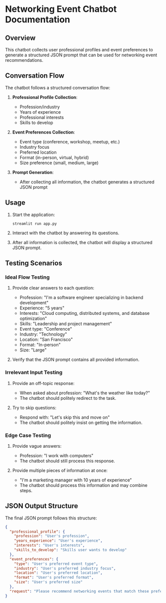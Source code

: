 # Networking Event Chatbot Documentation

## Overview

This chatbot collects user professional profiles and event preferences to generate a structured JSON prompt that can be used for networking event recommendations.

## Conversation Flow

The chatbot follows a structured conversation flow:

1. **Professional Profile Collection**:
   - Profession/industry
   - Years of experience
   - Professional interests
   - Skills to develop

2. **Event Preferences Collection**:
   - Event type (conference, workshop, meetup, etc.)
   - Industry focus
   - Preferred location
   - Format (in-person, virtual, hybrid)
   - Size preference (small, medium, large)

3. **Prompt Generation**:
   - After collecting all information, the chatbot generates a structured JSON prompt

## Usage

1. Start the application:
   ```
   streamlit run app.py
   ```

2. Interact with the chatbot by answering its questions.

3. After all information is collected, the chatbot will display a structured JSON prompt.

## Testing Scenarios

### Ideal Flow Testing

1. Provide clear answers to each question:
   - Profession: "I'm a software engineer specializing in backend development"
   - Experience: "5 years"
   - Interests: "Cloud computing, distributed systems, and database optimization"
   - Skills: "Leadership and project management"
   - Event type: "Conference"
   - Industry: "Technology"
   - Location: "San Francisco"
   - Format: "In-person"
   - Size: "Large"

2. Verify that the JSON prompt contains all provided information.

### Irrelevant Input Testing

1. Provide an off-topic response:
   - When asked about profession: "What's the weather like today?"
   - The chatbot should politely redirect to the task.

2. Try to skip questions:
   - Respond with: "Let's skip this and move on"
   - The chatbot should politely insist on getting the information.

### Edge Case Testing

1. Provide vague answers:
   - Profession: "I work with computers"
   - The chatbot should still process this response.

2. Provide multiple pieces of information at once:
   - "I'm a marketing manager with 10 years of experience"
   - The chatbot should process this information and may combine steps.

## JSON Output Structure

The final JSON prompt follows this structure:

```json
{
  "professional_profile": {
    "profession": "User's profession",
    "years_experience": "User's experience",
    "interests": "User's interests",
    "skills_to_develop": "Skills user wants to develop"
  },
  "event_preferences": {
    "type": "User's preferred event type",
    "industry": "User's preferred industry focus",
    "location": "User's preferred location",
    "format": "User's preferred format",
    "size": "User's preferred size"
  },
  "request": "Please recommend networking events that match these preferences."
} 